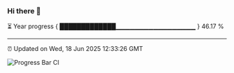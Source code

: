 ### Hi there 👋

⏳ Year progress { █████████████▁▁▁▁▁▁▁▁▁▁▁▁▁▁▁▁▁ } 46.17 %

---

⏰ Updated on Wed, 18 Jun 2025 12:33:26 GMT

![Progress Bar CI](https://github.com/liununu/liununu/workflows/Progress%20Bar%20CI/badge.svg)
